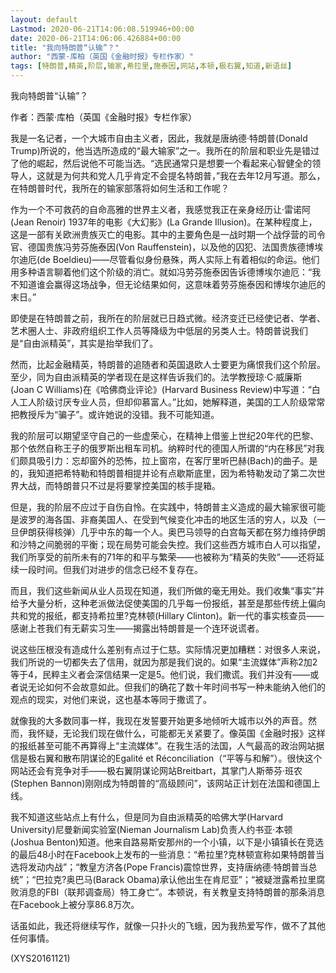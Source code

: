 ```yaml
---
layout: default
Lastmod: 2020-06-21T14:06:08.519946+00:00
date: 2020-06-21T14:06:06.426884+00:00
title: "我向特朗普“认输”？"
author: "西蒙·库柏（英国《金融时报》专栏作家）"
tags: [特朗普,精英,阶层,输家,希拉里,施泰因,网站,本顿,极右翼,知道,新语丝]
---
```


我向特朗普“认输”？

作者：西蒙·库柏（英国《金融时报》专栏作家）

我是一名记者，一个大城市自由主义者，因此，我就是唐纳德·特朗普(Donald Trump)所说的，他当选所造成的“最大输家”之一。我所在的阶层和职业先是错过了他的崛起，然后说他不可能当选。“选民通常只是想要一个看起来心智健全的领导人，这就是为何共和党人几乎肯定不会提名特朗普，”我在去年12月写道。那么，在特朗普时代，我所在的输家部落将如何生活和工作呢？

作为一个不可救药的自命高雅的世界主义者，我感觉我正在亲身经历让·雷诺阿(Jean Renoir) 1937年的电影《大幻影》(La Grande Illusion)。在某种程度上，这是一部有关欧洲贵族灭亡的电影。其中的主要角色是一战时期一个战俘营的司令官、德国贵族冯劳芬施泰因(Von Rauffenstein)，以及他的囚犯、法国贵族德博埃尔迪厄(de Boeldieu)——尽管看似身份悬殊，两人实际上有着相似的命运。他们用多种语言聊着他们这个阶级的消亡。就如冯劳芬施泰因告诉德博埃尔迪厄：“我不知道谁会赢得这场战争，但无论结果如何，这意味着劳芬施泰因和博埃尔迪厄的末日。”

即使是在特朗普之前，我所在的阶层就已日趋式微。经济变迁已经使记者、学者、艺术圈人士、非政府组织工作人员等降级为中低层的另类人士。特朗普说我们是“自由派精英”，其实是抬举我们了。

然而，比起金融精英，特朗普的追随者和英国退欧人士要更为痛恨我们这个阶层。至少，同为自由派精英的学者现在是这样告诉我们的。法学教授琼·C·威廉斯(Joan C Williams)在《哈佛商业评论》(Harvard Business Review)中写道：“白人工人阶级讨厌专业人员，但却仰慕富人。”比如，她解释道，美国的工人阶级常常把教授斥为“骗子”。或许她说的没错。我不可能知道。

我的阶层可以期望坚守自己的一些虚荣心，在精神上借鉴上世纪20年代的巴黎、那个依然自称王子的俄罗斯出租车司机。纳粹时代的德国人所谓的“内在移民”对我们颇具吸引力：忘却窗外的恐怖，拉上窗帘，在客厅里听巴赫(Bach)的曲子。是的，我知道把希特勒和特朗普相提并论有点歇斯底里，因为希特勒发动了第二次世界大战，而特朗普只不过是将要掌控美国的核手提箱。

但是，我的阶层不应过于自伤自怜。在实践中，特朗普主义造成的最大输家很可能是波罗的海各国、非裔美国人、在受到气候变化冲击的地区生活的穷人，以及（一旦伊朗获得核弹）几乎中东的每一个人。奥巴马领导的白宫每天都在努力维持伊朗和沙特之间脆弱的平衡；现在局势可能会失控。我们这些西方城市白人可以指望，我们所享受的前所未有的71年的和平与繁荣——也被称为“精英的失败”——还将延续一段时间。但我们对进步的信念已经不复存在。

而且，我们这些新闻从业人员现在知道，我们所做的毫无用处。我们收集“事实”并给予大量分析，这种老派做法促使美国的几乎每一份报纸，甚至是那些传统上偏向共和党的报纸，都支持希拉里?克林顿(Hillary Clinton)。新一代的事实核查员——感谢上苍我们有无薪实习生——揭露出特朗普是一个连环说谎者。

说这些压根没有造成什么差别有点过于仁慈。实际情况更加糟糕：对很多人来说，我们所说的一切都失去了信用，就因为那是我们说的。如果“主流媒体”声称2加2等于4，民粹主义者会深信结果一定是5。他们说，我们撒谎。我们并没有——或者说无论如何不会故意如此。但我们的确花了数十年时间书写一种未能纳入他们的观点的现实，对他们来说，这也基本等同于撒谎了。

就像我的大多数同事一样，我现在发誓要开始更多地倾听大城市以外的声音。然而，我怀疑，无论我们现在做什么，可能都无关紧要了。像英国《金融时报》这样的报纸甚至可能不再算得上“主流媒体”。在我生活的法国，人气最高的政治网站据信是极右翼和散布阴谋论的Egalité et Réconciliation（“平等与和解”）。很快这个网站还会有竞争对手——极右翼阴谋论网站Breitbart，其掌门人斯蒂芬·班农(Stephen Bannon)刚刚成为特朗普的“高级顾问”，该网站正计划在法国和德国上线。

我不知道这些站点上有什么，但是同为自由派精英的哈佛大学(Harvard University)尼曼新闻实验室(Nieman Journalism Lab)负责人约书亚·本顿(Joshua Benton)知道。他来自路易斯安那州的一个小镇，以下是小镇镇长在竞选的最后48小时在Facebook上发布的一些消息：“希拉里?克林顿宣称如果特朗普当选将发动内战”；“教皇方济各(Pope Francis)震惊世界，支持唐纳德·特朗普当总统”；“巴拉克?奥巴马(Barack Obama)承认他出生在肯尼亚”；“被疑泄露希拉里腐败消息的FBI（联邦调查局）特工身亡”。本顿说，有关教皇支持特朗普的那条消息在Facebook上被分享86.8万次。

话虽如此，我还将继续写作，就像一只扑火的飞蛾，因为我热爱写作，做不了其他任何事情。

(XYS20161121)

